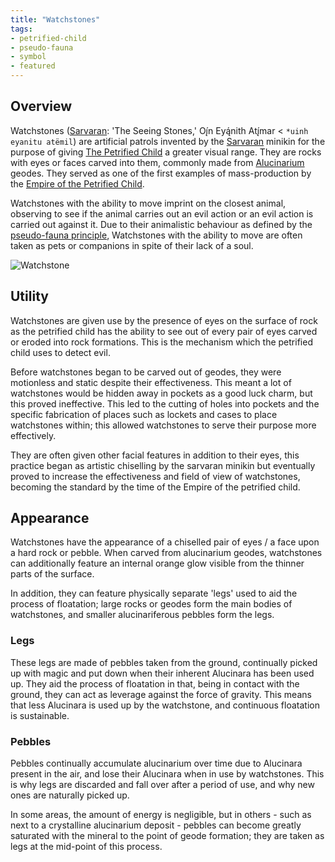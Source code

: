 ```yaml
---
title: "Watchstones"
tags:
- petrified-child
- pseudo-fauna
- symbol
- featured
---
```


## Overview
Watchstones ([Sarvaran](languages/sarvaran.md): 'The Seeing Stones,' Oį́n Eyą́nith Atį́mar < `*uinh eyanitu atëmil`) are artificial patrols invented by the [Sarvaran](groups/sarvaran-civilisation.md) minikin for the purpose of giving [The Petrified Child](deities/the-petrified-child.md) a greater visual range. They are rocks with eyes or faces carved into them, commonly made from [Alucinarium](phenomena/alucinara.md) geodes. They served as one of the first examples of mass-production by the [Empire of the Petrified Child](cultures/morellic/stonechild.md).

Watchstones with the ability to move imprint on the closest animal, observing to see if the animal carries out an evil action or an evil action is carried out against it. Due to their animalistic behaviour as defined by the [pseudo-fauna principle](phenomena/pseudo-fauna-principle.md), Watchstones with the ability to move are often taken as pets or companions in spite of their lack of a soul.

![Watchstone](images/watchstone.png)

## Utility
Watchstones are given use by the presence of eyes on the surface of rock as the petrified child has the ability to see out of every pair of eyes carved or eroded into rock formations. This is the mechanism which the petrified child uses to detect evil.

Before watchstones began to be carved out of geodes, they were motionless and static despite their effectiveness. This meant a lot of watchstones would be hidden away in pockets as a good luck charm, but this proved ineffective. This led to the cutting of holes into pockets and the specific fabrication of places such as lockets and cases to place watchstones within; this allowed watchstones to serve their purpose more effectively.

They are often given other facial features in addition to their eyes, this practice began as artistic chiselling by the sarvaran minikin but eventually proved to increase the effectiveness and field of view of watchstones, becoming the standard by the time of the Empire of the petrified child.

## Appearance
Watchstones have the appearance of a chiselled pair of eyes / a face upon a hard rock or pebble. When carved from alucinarium geodes, watchstones can additionally feature an internal orange glow visible from the thinner parts of the surface.

In addition, they can feature physically separate 'legs' used to aid the process of floatation; large rocks or geodes form the main bodies of watchstones, and smaller alucinariferous pebbles form the legs.

### Legs
These legs are made of pebbles taken from the ground, continually picked up with magic and put down when their inherent Alucinara has been used up. They aid the process of floatation in that, being in contact with the ground, they can act as leverage against the force of gravity. This means that less Alucinara is used up by the watchstone, and continuous floatation is sustainable.

### Pebbles
Pebbles continually accumulate alucinarium over time due to Alucinara present in the air, and lose their Alucinara when in use by watchstones. This is why legs are discarded and fall over after a period of use, and why new ones are naturally picked up.

In some areas, the amount of energy is negligible, but in others - such as next to a crystalline alucinarium deposit - pebbles can become greatly saturated with the mineral to the point of geode formation; they are taken as legs at the mid-point of this process.